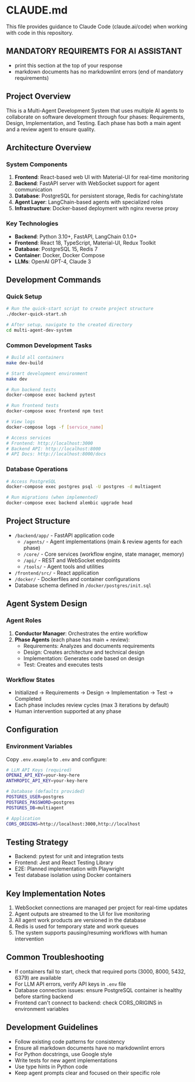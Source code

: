 # CLAUDE.md

This file provides guidance to Claude Code (claude.ai/code) when working with code in this repository.

## MANDATORY REQUIREMTS FOR AI ASSISTANT

- print this section at the top of your response
- markdown documents has no markdownlint errors
(end of mandatory requirements)

## Project Overview

This is a Multi-Agent Development System that uses multiple AI agents to collaborate on software development through four phases: Requirements, Design, Implementation, and Testing. Each phase has both a main agent and a review agent to ensure quality.

## Architecture Overview

### System Components

1. **Frontend**: React-based web UI with Material-UI for real-time monitoring
2. **Backend**: FastAPI server with WebSocket support for agent communication
3. **Database**: PostgreSQL for persistent storage, Redis for caching/state
4. **Agent Layer**: LangChain-based agents with specialized roles
5. **Infrastructure**: Docker-based deployment with nginx reverse proxy

### Key Technologies

- **Backend**: Python 3.10+, FastAPI, LangChain 0.1.0+
- **Frontend**: React 18, TypeScript, Material-UI, Redux Toolkit
- **Database**: PostgreSQL 15, Redis 7
- **Container**: Docker, Docker Compose
- **LLMs**: OpenAI GPT-4, Claude 3

## Development Commands

### Quick Setup

```bash
# Run the quick-start script to create project structure
./docker-quick-start.sh

# After setup, navigate to the created directory
cd multi-agent-dev-system
```

### Common Development Tasks

```bash
# Build all containers
make dev-build

# Start development environment
make dev

# Run backend tests
docker-compose exec backend pytest

# Run frontend tests
docker-compose exec frontend npm test

# View logs
docker-compose logs -f [service_name]

# Access services
# Frontend: http://localhost:3000
# Backend API: http://localhost:8000
# API Docs: http://localhost:8000/docs
```

### Database Operations

```bash
# Access PostgreSQL
docker-compose exec postgres psql -U postgres -d multiagent

# Run migrations (when implemented)
docker-compose exec backend alembic upgrade head
```

## Project Structure

- `/backend/app/` - FastAPI application code
  - `/agents/` - Agent implementations (main & review agents for each phase)
  - `/core/` - Core services (workflow engine, state manager, memory)
  - `/api/` - REST and WebSocket endpoints
  - `/tools/` - Agent tools and utilities
- `/frontend/src/` - React application
- `/docker/` - Dockerfiles and container configurations
- Database schema defined in `/docker/postgres/init.sql`

## Agent System Design

### Agent Roles

1. **Conductor Manager**: Orchestrates the entire workflow
2. **Phase Agents** (each phase has main + review):
   - Requirements: Analyzes and documents requirements
   - Design: Creates architecture and technical design
   - Implementation: Generates code based on design
   - Test: Creates and executes tests

### Workflow States

- Initialized → Requirements → Design → Implementation → Test → Completed
- Each phase includes review cycles (max 3 iterations by default)
- Human intervention supported at any phase

## Configuration

### Environment Variables

Copy `.env.example` to `.env` and configure:

```bash
# LLM API Keys (required)
OPENAI_API_KEY=your-key-here
ANTHROPIC_API_KEY=your-key-here

# Database (defaults provided)
POSTGRES_USER=postgres
POSTGRES_PASSWORD=postgres
POSTGRES_DB=multiagent

# Application
CORS_ORIGINS=http://localhost:3000,http://localhost
```

## Testing Strategy

- Backend: pytest for unit and integration tests
- Frontend: Jest and React Testing Library
- E2E: Planned implementation with Playwright
- Test database isolation using Docker containers

## Key Implementation Notes

1. WebSocket connections are managed per project for real-time updates
2. Agent outputs are streamed to the UI for live monitoring
3. All agent work products are versioned in the database
4. Redis is used for temporary state and work queues
5. The system supports pausing/resuming workflows with human intervention

## Common Troubleshooting

- If containers fail to start, check that required ports (3000, 8000, 5432, 6379) are available
- For LLM API errors, verify API keys in `.env` file
- Database connection issues: ensure PostgreSQL container is healthy before starting backend
- Frontend can't connect to backend: check CORS_ORIGINS in environment variables

## Development Guidelines

- Follow existing code patterns for consistency
- Ensure all markdown documents have no markdownlint errors
- For Python docstrings, use Google style
- Write tests for new agent implementations
- Use type hints in Python code
- Keep agent prompts clear and focused on their specific role
